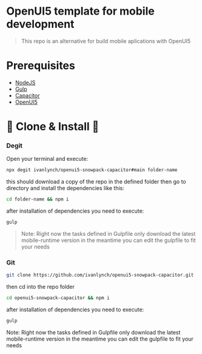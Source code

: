 # OpenUI5 template for mobile development

> This repo is an alternative for build mobile aplications with OpenUI5

# Prerequisites

- [NodeJS](https://nodejs.org/en/ 'NodeJS')
- [Gulp](https://gulpjs.com/ 'Gulp')
- [Capacitor](https://capacitorjs.com/ 'Capacitor')
- [OpenUI5](https://openui5.org/ 'OpenUI5')

# 🐑 Clone & Install 🐑

### Degit

Open your terminal and execute:

```bash
npx degit ivanlynch/openui5-snowpack-capacitor#main folder-name
```

this should download a copy of the repo in the defined folder then go to directory and install the dependencies like this:

```bash
cd folder-name && npm i
```

after installation of dependencies you need to execute:

```bash
gulp
```

> Note: Right now the tasks defined in Gulpfile only download the latest mobile-runtime version in the meantime you can edit the gulpfile to fit your needs

### Git

```bash
git clone https://github.com/ivanlynch/openui5-snowpack-capacitor.git
```

then cd into the repo folder

```bash
cd openui5-snowpack-capacitor && npm i
```

after installation of dependencies you need to execute:

```bash
gulp
```

Note: Right now the tasks defined in Gulpfile only download the latest mobile-runtime version in the meantime you can edit the gulpfile to fit your needs
